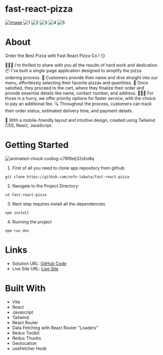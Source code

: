 # fast-react-pizza

[![image](https://github.com/sofo-tabata/fast-react-pizza/assets/135848019/c58f1eee-03c3-46fc-bdaa-4b0bf32628ac)](https://fast-react-pizza-project-app.vercel.app/)
![1](https://github.com/sofo-tabata/fast-react-pizza/assets/135848019/bafc4143-d52f-4cd3-8a67-cdbbacfcfd4e) 
![2](https://github.com/sofo-tabata/fast-react-pizza/assets/135848019/427d7b6b-9a06-4cdf-94e9-d89f6ec06240)
![3](https://github.com/sofo-tabata/fast-react-pizza/assets/135848019/910c939f-ca35-4b18-a61d-9bcf9e3499f3)
![4](https://github.com/sofo-tabata/fast-react-pizza/assets/135848019/644e396c-a9b2-4739-a27c-1ac1944a0d6f)
![5](https://github.com/sofo-tabata/fast-react-pizza/assets/135848019/e6410a8c-025d-4858-a618-ff38ac284164)


# About

Order the Best Pizza with Fast React Pizza Co.! 😏

👨🏼‍💻 I'm thrilled to share with you all the results of hard work and dedication. 📦 I've built a single-page application designed to simplify the pizza ordering process. 🍕 Customers provide their name and dive straight into our menu, effortlessly selecting their favorite pizzas and quantities. 🛒 Once satisfied, they proceed to the cart, where they finalize their order and provide essential details like name, contact number, and address. 🏃🏼‍♂️ For those in a hurry, we offer priority options for faster service, with the choice to pay an additional fee. 🔍 Throughout the process, customers can track their order status, estimated delivery time, and payment details.

📱 With a mobile-friendly layout and intuitive design, created using Tailwind CSS, React, JavaScript.

# Getting Started

![animated-chock-coding-c78f6elj32sfoi8q](https://github.com/sofo-tabata/fast-react-pizza/assets/135848019/36cf410e-0957-4806-a4b6-5b8538cdf0d6)

1. First of all you need to clone app repository from github:
   
```
git clone https://github.com/sofo-tabata/fast-react-pizza
```

2. Navigate to the Project Directory:

```
cd fast-react-pizza
```

3. Next step requires install all the dependencies.
   
```
npm install
```

4. Running the project
   
```
npm run dev
```
# Links

+ Solution URL: [GitHub Code](https://github.com/sofo-tabata/fast-react-pizza)
+ Live Site URL: [Live Site](https://fast-react-pizza-project-app.vercel.app)

# Built With

+ Vite
+ React
+ Javascript
+ Tailwind 
+ React Router
+ Data Fetching with React Router "Loaders"
+ Redux Toolkit
+ Redux Thunks
+ Geolocation
+ useFetcher Hook
